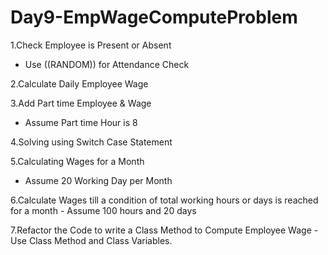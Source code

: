 # Day9-EmpWageComputeProblem
1.Check Employee is
Present or Absent
- Use ((RANDOM)) for Attendance
Check

2.Calculate Daily
Employee Wage

3.Add Part time
Employee & Wage
- Assume Part time Hour is 8

4.Solving using
Switch Case
Statement

5.Calculating Wages
for a Month
- Assume 20 Working Day per Month

6.Calculate Wages till
a condition of total
working hours or
days is reached for
a month - Assume 100 hours and 20 days

7.Refactor the Code
to write a Class
Method to Compute
Employee Wage - Use Class Method and Class
Variables.
